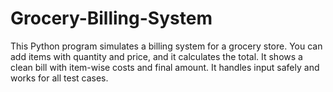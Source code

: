 # Grocery-Billing-System
This Python program simulates a billing system for a grocery store. You can add items with quantity and price, and it calculates the total. It shows a clean bill with item-wise costs and final amount. It handles input safely and works for all test cases.
